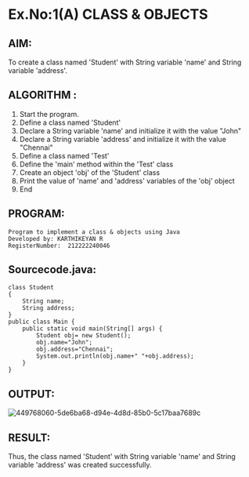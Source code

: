 # Ex.No:1(A) CLASS & OBJECTS

## AIM:
To create a class named 'Student' with String variable 'name' and String variable 'address'.

## ALGORITHM :
1.	Start the program.
2.	Define a class named 'Student'
3.	Declare a String variable 'name' and initialize it with the value "John"
4.	Declare a String variable 'address' and initialize it with the value "Chennai"
5.	Define a class named 'Test'
6.	Define the 'main' method within the 'Test' class
7.	Create an object 'obj' of the 'Student' class
8.	Print the value of 'name' and 'address' variables of the 'obj' object
9.	End



## PROGRAM:
 ```
Program to implement a class & objects using Java
Developed by: KARTHIKEYAN R
RegisterNumber:  212222240046

```

## Sourcecode.java:
```
class Student
{
    String name;
    String address;
}
public class Main {
    public static void main(String[] args) {
        Student obj= new Student();        
        obj.name="John";
        obj.address="Chennai";
        System.out.println(obj.name+" "+obj.address);
    }
}
```
## OUTPUT:
![449768060-5de6ba68-d94e-4d8d-85b0-5c17baa7689c](https://github.com/user-attachments/assets/cb098ad0-a783-4e5f-8b71-1a6aab5ac59e)

## RESULT:
Thus, the class named 'Student' with String variable 'name' and String variable 'address' was created successfully.

